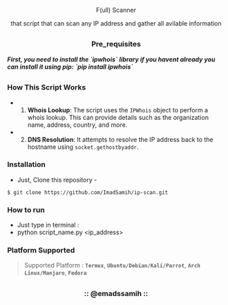 <!-- F_Scan -->

<p align="center">
    F(ull) Scanner
</p>



<p align="center">


<p align="center">that script that can scan any IP address and gather all avilable information</p>

##

<h3><p align="center">Pre_requisites</p></h3>

<i>
  <b>First, you need to install the `ipwhois`</b>
  <b>library if you havent already you
  can install it using pip:</b>
  <b>`pip install ipwhois`</b>
</i>

##

### How This Script Works

- 1. **Whois Lookup**: The script uses the `IPWhois` object to perform a whois lookup. This can provide details such as the organization name, address, country, and more.
- 2. **DNS Resolution**: It attempts to resolve the IP address back to the hostname using `socket.gethostbyaddr`.


### Installation

- Just, Clone this repository -
```
$ git clone https://github.com/ImadSamih/ip-scan.git
```

### How to run

- Just type in terminal :
- python script_name.py <ip_address>

### Platform Supported

> Supported Platform : **`Termux`**, **`Ubuntu/Debian/Kali/Parrot`**, **`Arch Linux/Manjaro`**, **`Fedora`**

##

<h3 align="center">
:: @emadssamih ::
</h3>







